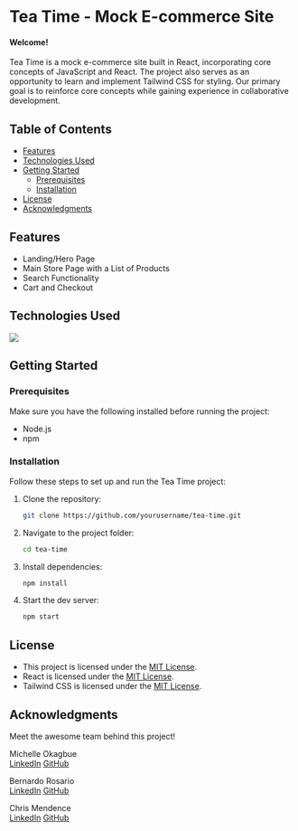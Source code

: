 # Tea Time - Mock E-commerce Site

#### Welcome!

Tea Time is a mock e-commerce site built in React, incorporating core concepts of JavaScript and React. The project also serves as an opportunity to learn and implement Tailwind CSS for styling. Our primary goal is to reinforce core concepts while gaining experience in collaborative development.

## Table of Contents

- [Features](#features)
- [Technologies Used](#technologies-used)
- [Getting Started](#getting-started)
  - [Prerequisites](#prerequisites)
  - [Installation](#installation)
- [License](#license)
- [Acknowledgments](#acknowledgments)

## Features

- Landing/Hero Page
- Main Store Page with a List of Products
- Search Functionality
- Cart and Checkout

## Technologies Used

<p>
  <a href="https://skillicons.dev">
    <img src="https://skillicons.dev/icons?i=react,tailwind,vscode,css,nodejs,git&perline=14" />
  </a>
</p>

## Getting Started

### Prerequisites

Make sure you have the following installed before running the project:

- Node.js
- npm

### Installation

Follow these steps to set up and run the Tea Time project:

1. Clone the repository:

   ```bash
   git clone https://github.com/yourusername/tea-time.git
   ```

2. Navigate to the project folder:
   ```bash   
   cd tea-time
   ```

3. Install dependencies:
   ```bash
   npm install
   ```
   
4. Start the dev server:
   ```bash
   npm start
   ```
## License

- This project is licensed under the [MIT License](LICENSE).
- React is licensed under the [MIT License](https://opensource.org/licenses/MIT).
- Tailwind CSS is licensed under the [MIT License](https://opensource.org/licenses/MIT).

## Acknowledgments

Meet the awesome team behind this project!

Michelle Okagbue  
[LinkedIn](https://www.linkedin.com/in/michelle-okagbue/) 
[GitHub](https://github.com/Mokagbue)

Bernardo Rosario  
[LinkedIn](https://www.linkedin.com/in/bernardo-rosario-34a04b264/)
[GitHub](https://github.com/Bernardo-R)

Chris Mendence  
[LinkedIn](https://www.linkedin.com/in/cmendence/)
[GitHub](https://github.com/Cmendence)